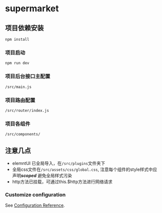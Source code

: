 # supermarket

## 项目依赖安装
```
npm install
```
### 项目启动
```
npm run dev
```
### 项目后台接口主配置
```
/src/main.js
```
### 项目路由配置
```
/src/router/index.js
```
### 项目各组件
```
/src/components/
```

## 注意几点
* elemntUI 已全局导入，在```/src/plugins```文件夹下
* 全局css文件在```/src/assets/css/global.css```, 注意每个组件的style样式中应声明***scoped*** 避免全局样式污染
* http方法已挂载，可通过this.$http方法进行网络请求

### Customize configuration
See [Configuration Reference](https://cli.vuejs.org/config/).
